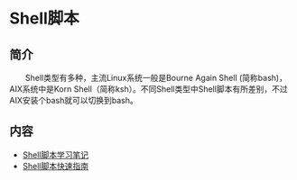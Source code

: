 # Shell脚本

## 简介

&#8195;&#8195;Shell类型有多种，主流Linux系统一般是Bourne Again Shell (简称bash)，AIX系统中是Korn Shell（简称ksh）。不同Shell类型中Shell脚本有所差别，不过AIX安装个bash就可以切换到bash。

## 内容
- [Shell脚本学习笔记](https://bond-huang.github.io/huang/09-Shell%E8%84%9A%E6%9C%AC/01-Shell%E5%AD%A6%E4%B9%A0%E7%AC%94%E8%AE%B0/)
- [Shell脚本快速指南](https://bond-huang.github.io/huang/09-Shell%E8%84%9A%E6%9C%AC/02-Shell%E8%84%9A%E6%9C%AC%E5%BF%AB%E9%80%9F%E6%8C%87%E5%8D%97/)

